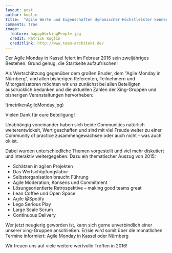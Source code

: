 ```yaml
---
layout: post
author: koglin
title:  "Agile Werte und Eigenschaften dynamischer Höchstleister kennenlernen"
comments: true
image:
  feature: happyWorkingPeople.jpg
  credit: Patrick Koglin
  creditlink: http://www.team-architekt.de/
---
```

Der Agile Monday in Kassel feiert im Februar 2016 sein zweijähriges Bestehen. Grund genug, die Startseite aufzufrischen!

Als Wertschätzung gegenüber dem großen Bruder, dem "Agile Monday in Nürnberg", und allen bisherigen Referenten, Teilnehmern und Mitorganisatoren möchten wir uns zunächst bei allen Beteiligten ausdrücklich bedanken und die aktuellen Zahlen der Xing-Gruppen und bisherigen Veranstaltungen hervorheben:

!(metrikenAgileMonday.jpg)

Vielen Dank für eure Beteiligung!

Unabhängig voneinander haben sich beide Communities natürlich weiterentwickelt, Wert geschaffen und sind mit viel Freude weiter zu einer Community of practice zusammengewachsen oder auch nicht - was auch ok ist.

Dabei wurden unterschiedliche Themen vorgestellt und viel mehr diskutiert und interaktiv weitergegeben. Dazu ein thematischer Auszug von 2015:

* Schätzen in agilen Projekten
* Das Wertschöpfungslabor
* Selbstorganisation braucht Führung
* Agile Moderation, Konsens und Commitment
* Lösungsorientierte Retrospektive – making good teams great
* Lean Coffee und Open Space
* Agile @Spotify
* Lego Serious Play
* Large Scale Scrum
* Continuous Delivery

Wer jetzt neugierig geworden ist, kann sich gerne unverbindlich einer unserer xing-Gruppen anschließen. Er/sie wird somit über die monatlichen Termine informiert: Agile Monday in Kassel oder Nürnberg

Wir freuen uns auf viele weitere wertvolle Treffen in 2016!